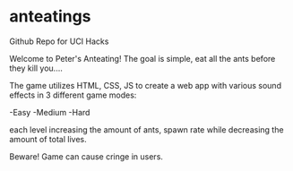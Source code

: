 # anteatings
Github Repo for UCI Hacks

Welcome to Peter's Anteating!
The goal is simple, eat all the ants
before they kill you....

The game utilizes HTML, CSS, JS to create
a web app with various sound effects in 3 different game modes:

-Easy
-Medium
-Hard

each level increasing the amount of ants, spawn rate
while decreasing the amount of total lives.

Beware! Game can cause cringe in users.
